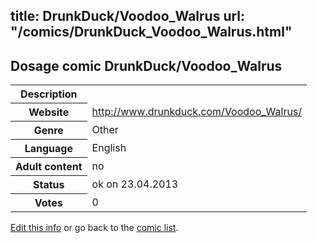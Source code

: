 title: DrunkDuck/Voodoo_Walrus
url: "/comics/DrunkDuck_Voodoo_Walrus.html"
---
Dosage comic DrunkDuck/Voodoo_Walrus
-----------------------------------------

<table class="comicinfo">
<tr>
<th>Description</th><td></td>
</tr>
<tr>
<th>Website</th><td><a href="http://www.drunkduck.com/Voodoo_Walrus/">http://www.drunkduck.com/Voodoo_Walrus/</a></td>
</tr>
<tr>
<th>Genre</th><td>Other</td>
</tr>
<tr>
<th>Language</th><td>English</td>
</tr>
<tr>
<th>Adult content</th><td>no</td>
</tr>
<tr>
<th>Status</th><td>ok on 23.04.2013</td>
</tr>
<tr>
<th>Votes</th><td>0</div></td>
</tr>
</table>

[Edit this info](/comics/DrunkDuck_Voodoo_Walrus_edit.html) or go back to the [comic list](../comic-index.html).
